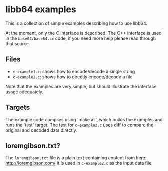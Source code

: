 libb64 examples
===============

This is a collection of simple examples describing how to use libb64.

At the moment, only the C interface is described.
The C++ interface is used in the `base64/base64.cc` code, if you need more help please read through that source.

Files
-----

- `c-example1.c`: shows how to encode/decode a single string
- `c-example2.c`: shows how to directly encode/decode a file

Note that the examples are very simple, but should illustrate the interface usage adequately.

Targets
-------

The example code compiles using 'make all', which builds the examples and runs the 'test' target.
The test for `c-example2.c` uses diff to compare the original and decoded data directly.

loremgibson.txt?
----------------

The `loremgibson.txt` file is a plain text containing content from here: http://loremgibson.com/
It is used in `c-example2.c` as the input data file.

